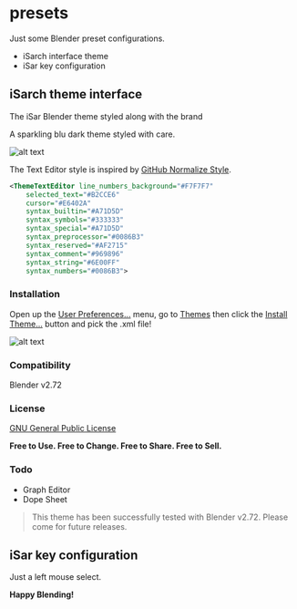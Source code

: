presets
=======

Just some Blender preset configurations.

- iSarch interface theme
- iSar key configuration

iSarch theme interface
----------------------

The iSar Blender theme styled along with the brand

A sparkling blu dark theme styled with care.

![alt text](http://bit.ly/16tv3vR)

The Text Editor style is inspired by [GitHub Normalize Style].

```xml
<ThemeTextEditor line_numbers_background="#F7F7F7"
	selected_text="#B2CCE6"
	cursor="#E6402A"
	syntax_builtin="#A71D5D"
	syntax_symbols="#333333"
	syntax_special="#A71D5D"
	syntax_preprocessor="#0086B3"
	syntax_reserved="#AF2715"
	syntax_comment="#969896"
	syntax_string="#6E00FF"
	syntax_numbers="#0086B3">
```

### Installation
Open up the [User Preferences...] menu, go to [Themes] then click the [Install Theme...] button and pick the .xml file!

![alt text](http://wiki.blender.org/uploads/thumb/5/5f/User-preferences-themes.jpg/650px-User-preferences-themes.jpg)

### Compatibility

Blender v2.72

### License

[GNU General Public License]

**Free to Use. Free to Change. Free to Share. Free to Sell.**

### Todo

- Graph Editor
- Dope Sheet

> This theme has been successfully tested with Blender v2.72. Please come for future releases.

iSar key configuration
----------------------

Just a left mouse select.

**Happy Blending!**

[GitHub Normalize Style]:https://assets-cdn.github.com/assets/github-c2741248e2d3621dc617258de9bfdf42cf72de75b75daa7f6e388f0e5208d5f4.css
[GNU General Public License]:http://www.gnu.org/copyleft/gpl.html
[User Preferences...]:http://wiki.blender.org/index.php/Doc:2.6/Manual/Preferences
[Themes]:http://wiki.blender.org/index.php/Extensions:2.6/Py/Scripts/Interface/Themes/
[Install Theme...]:http://wiki.blender.org/index.php/Extensions:2.6/Py/Scripts/Interface/Themes/
